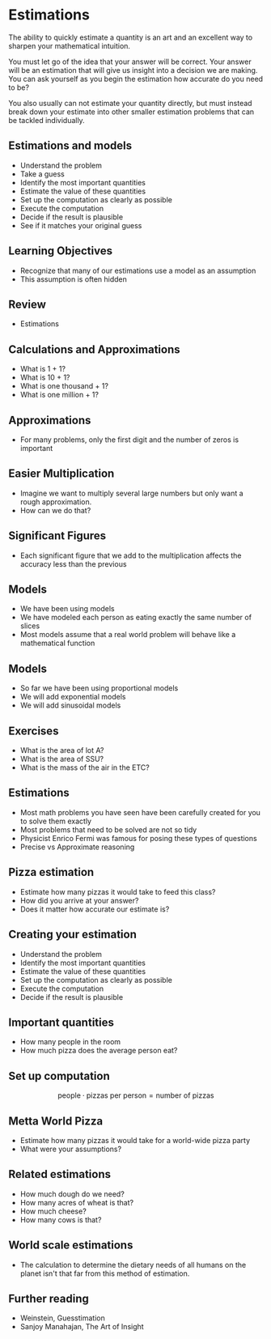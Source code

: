 # Estimations

The ability to quickly estimate a quantity is an art and an excellent
way to sharpen your mathematical intuition.

You must let go of the idea that your answer will be correct.  Your
answer will be an estimation that will give us insight into a decision
we are making.  You can ask yourself as you begin the estimation how
accurate do you need to be?

You also usually can not estimate your quantity directly, but must
instead break down your estimate into other smaller estimation problems
that can be tackled individually.


## Estimations and models
- Understand the problem
- Take a guess
- Identify the most important quantities
- Estimate the value of these quantities
- Set up the computation as clearly as possible
- Execute the computation
- Decide if the result is plausible
- See if it matches your original guess

<!-- remember, you are supporting a decision -->


## Learning Objectives
- Recognize that many of our estimations use a model as an assumption
- This assumption is often hidden

## Review
- Estimations

## Calculations and Approximations
- What is 1 + 1?
- What is 10 + 1?
- What is one thousand + 1?
- What is one million + 1?

## Approximations
- For many problems, only the first digit and the number of zeros is
important

## Easier Multiplication
- Imagine we want to multiply several large numbers but only want a
rough approximation.
- How can we do that?

## Significant Figures
- Each significant figure that we add to the multiplication affects the
    accuracy less than the previous


## Models
- We have been using models
- We have modeled each person as eating exactly the same number of
slices
- Most models assume that a real world problem will behave like a
mathematical function

## Models
- So far we have been using proportional models
- We will add exponential models
- We will add sinusoidal models


## Exercises

- What is the area of lot A?
- What is the area of SSU?
- What is the mass of the air in the ETC?

## Estimations
- Most math problems you have seen have been carefully created for you
  to solve them exactly
- Most problems that need to be solved are not so tidy
- Physicist Enrico Fermi was famous for posing these types of questions
- Precise vs Approximate reasoning

<!-- outlandish estimations -->
<!-- how many piano tuners in chicago -->
<!-- strength of atomic bomb blast -->
<!-- how much mass in kg will sonoma county poop today? -->
<!-- how many golf balls will ring the world? -->
<!-- how many hours to drive to New York?  Las Vegas? -->


## Pizza estimation
- Estimate how many pizzas it would take to feed this class?
- How did you arrive at your answer?
- Does it matter how accurate our estimate is?

## Creating your estimation
- Understand the problem
- Identify the most important quantities
- Estimate the value of these quantities
- Set up the computation as clearly as possible
- Execute the computation
- Decide if the result is plausible

## Important quantities
- How many people in the room
- How much pizza does the average person eat?

## Set up computation
$$ \textrm{people} \cdot
   \textrm{pizzas per person} =
   \textrm{number of pizzas} $$
<!-- make a few comments about units -->
<!-- these numbers represent quantities -->


## Metta World Pizza
- Estimate how many pizzas it would take for a world-wide pizza party
- What were your assumptions?

## Related estimations
- How much dough do we need?
- How many acres of wheat is that?
- How much cheese?
- How many cows is that?

## World scale estimations
- The calculation to determine the dietary needs of all humans on the
  planet isn't that far from this method of estimation.

<!-- question for groups -->
<!-- can you come up with an interesting or important estimation?  -->



## Further reading

- Weinstein, Guesstimation
- Sanjoy Manahajan, The Art of Insight
